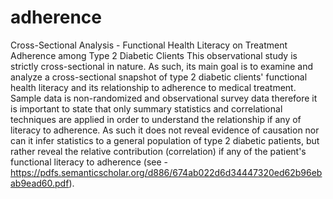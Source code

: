 # adherence
Cross-Sectional Analysis - Functional Health Literacy on Treatment Adherence among Type 2 Diabetic Clients This observational study is strictly cross-sectional in nature. As such, its main goal is to examine and analyze a cross-sectional snapshot of type 2 diabetic clients' functional health literacy and its relationship to adherence to medical treatment. Sample data is non-randomized and observational survey data therefore it is important to state that only summary statistics and correlational techniques are applied in order to understand the relationship if any of literacy to adherence. As such it does not reveal evidence of causation nor can it infer statistics to a general population of type 2 diabetic patients, but rather reveal the relative contribution (correlation) if any of the patient's functional literacy to adherence (see - https://pdfs.semanticscholar.org/d886/674ab022d6d34447320ed62b96ebab9ead60.pdf).
